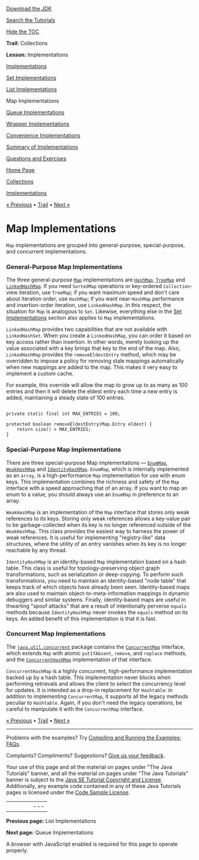 [Download
the JDK](http://java.sun.com/javase/6/download.jsp)
  
[Search the
Tutorials](../../search.html)
  
[Hide the TOC](javascript:toggleLeft())

**Trail:** Collections
  
**Lesson:** Implementations

[Implementations](index.html)

[Set Implementations](set.html)

[List Implementations](list.html)

Map Implementations

[Queue Implementations](queue.html)

[Wrapper Implementations](wrapper.html)

[Convenience Implementations](convenience.html)

[Summary of Implementations](summary.html)

[Questions and Exercises](QandE/questions.html)

[Home Page](../../index.html)
>
[Collections](../index.html)
>
[Implementations](index.html)

[« Previous](list.html) • [Trail](../TOC.html) • [Next »](queue.html)

# Map Implementations

`Map` implementations are grouped into general-purpose,
special-purpose, and concurrent implementations.

### General-Purpose Map Implementations

The three general-purpose
[`Map`](http://download.oracle.com/javase/7/docs/api/java/util/Map.html) implementations are
[`HashMap`](http://download.oracle.com/javase/7/docs/api/java/util/HashMap.html),
[`TreeMap`](http://download.oracle.com/javase/7/docs/api/java/util/TreeMap.html) and
[`LinkedHashMap`](http://download.oracle.com/javase/7/docs/api/java/util/LinkedHashMap.html).
If you need `SortedMap` operations or key-ordered
`Collection`-view iteration, use `TreeMap`;
if you want maximum speed and don't care about iteration order,
use `HashMap`; if you want near-`HashMap` performance
and insertion-order iteration, use `LinkedHashMap`.
In this respect, the situation for `Map`
is analogous to `Set`. Likewise,
everything else in the
[Set Implementations](../implementations/set.html) section also applies to `Map` implementations.

`LinkedHashMap` provides two capabilities that are not
available with `LinkedHashSet`. When you create a
`LinkedHashMap`, you can order it based on key access
rather than insertion. In other words, merely looking up the
value associated with a key brings that key to the end of the map.
Also, `LinkedHashMap` provides the `removeEldestEntry` method,
which may be overridden to impose a policy for removing stale
mappings automatically when new mappings are added to the map.
This makes it very easy to implement a custom cache.

For example, this override will allow the map to grow up to as many as 100
entries and then it will delete the eldest entry each time a new
entry is added, maintaining a steady state of 100 entries.

```

private static final int MAX_ENTRIES = 100;

protected boolean removeEldestEntry(Map.Entry eldest) {
    return size() > MAX_ENTRIES;
}

```

### Special-Purpose Map Implementations

There are three special-purpose Map implementations —
[`EnumMap`](http://download.oracle.com/javase/7/docs/api/java/util/EnumMap.html),
[`WeakHashMap`](http://download.oracle.com/javase/7/docs/api/java/util/WeakHashMap.html) and
[`IdentityHashMap`](http://download.oracle.com/javase/7/docs/api/java/util/IdentityHashMap.html).
`EnumMap`, which is internally implemented as an `array`, is a high-performance `Map` implementation
for use with enum keys.
This implementation combines the richness and safety of the `Map`
interface with a speed approaching that of an array. If you want to
map an enum to a value, you should always use an `EnumMap`
in preference to an array.

`WeakHashMap` is an implementation of the `Map`
interface that stores only weak references to its keys. Storing
only weak references allows a key-value pair to be garbage-collected
when its key is no longer referenced outside of the `WeakHashMap`.
This class provides the easiest way to harness the power of weak references.
It is useful for implementing "registry-like" data structures,
where the utility of an entry vanishes when its key is no longer
reachable by any thread.

`IdentityHashMap` is an identity-based `Map`
implementation based on a hash table. This class is useful for
topology-preserving object graph transformations, such as
serialization or deep-copying. To perform such transformations,
you need to maintain an identity-based "node table" that keeps track
of which objects have already been seen. Identity-based maps are
also used to maintain object-to-meta-information mappings in
dynamic debuggers and similar systems. Finally, identity-based
maps are useful in thwarting "spoof attacks" that are a result of
intentionally perverse `equals` methods because `IdentityHashMap`
never invokes the `equals` method on its keys. An added benefit of
this implementation is that it is fast.

### Concurrent Map Implementations

The
[`java.util.concurrent`](http://download.oracle.com/javase/7/docs/api/java/util/concurrent/package-summary.html) package contains the
[`ConcurrentMap`](http://download.oracle.com/javase/7/docs/api/java/util/concurrent/ConcurrentMap.html)
interface, which extends `Map` with atomic
`putIfAbsent`, `remove`, and `replace` methods,
and the
[`ConcurrentHashMap`](http://download.oracle.com/javase/7/docs/api/java/util/concurrent/ConcurrentHashMap.html) implementation of that interface.

`ConcurrentHashMap` is a highly concurrent,
high-performance implementation backed up by a hash table.
This implementation never blocks when performing retrievals
and allows the client to select the concurrency level for updates.
It is intended as a drop-in replacement for `Hashtable`:
in addition to implementing `ConcurrentMap`, it supports
all the legacy methods peculiar to `Hashtable`. Again,
if you don't need the legacy operations, be careful to manipulate
it with the `ConcurrentMap` interface.

[« Previous](list.html)
•
[Trail](../TOC.html)
•
[Next »](queue.html)

---

Problems with the examples? Try [Compiling and Running
the Examples: FAQs](../../information/run-examples.html).
  
Complaints? Compliments? Suggestions? [Give
us your feedback](http://download.oracle.com/javase/feedback.html).

Your use of this page and all the material on pages under "The Java Tutorials" banner,
and all the material on pages under "The Java Tutorials" banner is subject to the [Java SE Tutorial Copyright
and License](../../information/license.html).
Additionally, any example code contained in any of these Java
Tutorials pages is licensed under the
[Code
Sample License](http://developers.sun.com/license/berkeley_license.html).

|  |  |  |  |  |
| --- | --- | --- | --- | --- |
| |  |  | | --- | --- | | duke image | Oracle logo | | [About Oracle](http://www.oracle.com/us/corporate/index.html) | [Oracle Technology Network](http://www.oracle.com/technology/index.html) | [Terms of Service](https://www.samplecode.oracle.com/servlets/CompulsoryClickThrough?type=TermsOfService) | Copyright © 1995, 2011 Oracle and/or its affiliates. All rights reserved. |

**Previous page:** List Implementations
  
**Next page:** Queue Implementations




A browser with JavaScript enabled is required for this page to operate properly.
